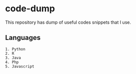 # code-dump

This repository has dump of useful codes snippets that I use. 

## Languages
```
1. Python
2. R
3. Java
4. Php
5. Javascript
```
